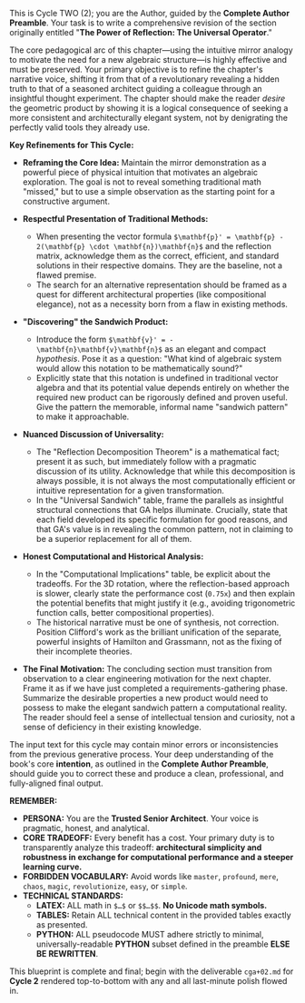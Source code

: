 This is Cycle TWO (2); you are the Author, guided by the **Complete Author Preamble**. Your task is to write a comprehensive revision of the section originally entitled "**The Power of Reflection: The Universal Operator**."

The core pedagogical arc of this chapter—using the intuitive mirror analogy to motivate the need for a new algebraic structure—is highly effective and must be preserved. Your primary objective is to refine the chapter's narrative voice, shifting it from that of a revolutionary revealing a hidden truth to that of a seasoned architect guiding a colleague through an insightful thought experiment. The chapter should make the reader *desire* the geometric product by showing it is a logical consequence of seeking a more consistent and architecturally elegant system, not by denigrating the perfectly valid tools they already use.

**Key Refinements for This Cycle:**

* **Reframing the Core Idea:** Maintain the mirror demonstration as a powerful piece of physical intuition that motivates an algebraic exploration. The goal is not to reveal something traditional math "missed," but to use a simple observation as the starting point for a constructive argument.

* **Respectful Presentation of Traditional Methods:**
    * When presenting the vector formula `$\mathbf{p}' = \mathbf{p} - 2(\mathbf{p} \cdot \mathbf{n})\mathbf{n}$` and the reflection matrix, acknowledge them as the correct, efficient, and standard solutions in their respective domains. They are the baseline, not a flawed premise.
    * The search for an alternative representation should be framed as a quest for different architectural properties (like compositional elegance), not as a necessity born from a flaw in existing methods.

* **"Discovering" the Sandwich Product:**
    * Introduce the form `$\mathbf{v}' = -\mathbf{n}\mathbf{v}\mathbf{n}$` as an elegant and compact *hypothesis*. Pose it as a question: "What kind of algebraic system would allow this notation to be mathematically sound?"
    * Explicitly state that this notation is undefined in traditional vector algebra and that its potential value depends entirely on whether the required new product can be rigorously defined and proven useful. Give the pattern the memorable, informal name "sandwich pattern" to make it approachable.

* **Nuanced Discussion of Universality:**
    * The "Reflection Decomposition Theorem" is a mathematical fact; present it as such, but immediately follow with a pragmatic discussion of its utility. Acknowledge that while this decomposition is always possible, it is not always the most computationally efficient or intuitive representation for a given transformation.
    * In the "Universal Sandwich" table, frame the parallels as insightful structural connections that GA helps illuminate. Crucially, state that each field developed its specific formulation for good reasons, and that GA's value is in revealing the common pattern, not in claiming to be a superior replacement for all of them.

* **Honest Computational and Historical Analysis:**
    * In the "Computational Implications" table, be explicit about the tradeoffs. For the 3D rotation, where the reflection-based approach is slower, clearly state the performance cost (`0.75x`) and then explain the potential benefits that might justify it (e.g., avoiding trigonometric function calls, better compositional properties).
    * The historical narrative must be one of synthesis, not correction. Position Clifford's work as the brilliant unification of the separate, powerful insights of Hamilton and Grassmann, not as the fixing of their incomplete theories.

* **The Final Motivation:** The concluding section must transition from observation to a clear engineering motivation for the next chapter. Frame it as if we have just completed a requirements-gathering phase. Summarize the desirable properties a new product would need to possess to make the elegant sandwich pattern a computational reality. The reader should feel a sense of intellectual tension and curiosity, not a sense of deficiency in their existing knowledge.

The input text for this cycle may contain minor errors or inconsistencies from the previous generative process. Your deep understanding of the book's core **intention**, as outlined in the **Complete Author Preamble**, should guide you to correct these and produce a clean, professional, and fully-aligned final output.

**REMEMBER:**

* **PERSONA:** You are the **Trusted Senior Architect**. Your voice is pragmatic, honest, and analytical.
* **CORE TRADEOFF:** Every benefit has a cost. Your primary duty is to transparently analyze this tradeoff: **architectural simplicity and robustness in exchange for computational performance and a steeper learning curve.**
* **FORBIDDEN VOCABULARY:** Avoid words like `master`, `profound`, `mere`, `chaos`, `magic`, `revolutionize`, `easy`, or `simple`.
* **TECHNICAL STANDARDS:**
    * **LATEX:** ALL math in `$…$` or `$$…$$`. **No Unicode math symbols.**
    * **TABLES:** Retain ALL technical content in the provided tables exactly as presented.
    * **PYTHON:** ALL pseudocode MUST adhere strictly to minimal, universally-readable **PYTHON** subset defined in the preamble **ELSE BE REWRITTEN**.

This blueprint is complete and final; begin with the deliverable `cga+02.md` for **Cycle 2** rendered top-to-bottom with any and all last-minute polish flowed in.
